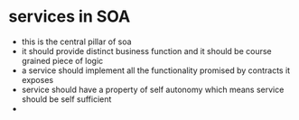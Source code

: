 # services in SOA
* this is the central pillar of soa
* it should provide distinct business function and it should be course grained piece of logic
* a service should implement all the functionality promised by contracts it exposes
* service should have a property of self autonomy which means service should be self sufficient
* 
